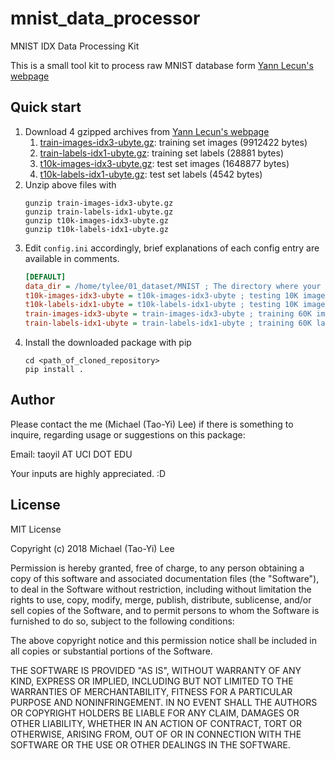 # mnist_data_processor
MNIST IDX Data Processing Kit

This is a small tool kit to process raw MNIST database form [Yann Lecun's webpage](http://yann.lecun.com/exdb/mnist/)

## Quick start
1. Download 4 gzipped archives from [Yann Lecun's webpage](http://yann.lecun.com/exdb/mnist/)
    1. [train-images-idx3-ubyte.gz](http://yann.lecun.com/exdb/mnist/train-images-idx3-ubyte.gz):  training set images (9912422 bytes)
    2. [train-labels-idx1-ubyte.gz](http://yann.lecun.com/exdb/mnist/train-labels-idx1-ubyte.gz):  training set labels (28881 bytes)
    3. [t10k-images-idx3-ubyte.gz](http://yann.lecun.com/exdb/mnist/t10k-images-idx3-ubyte.gz):   test set images (1648877 bytes)
    4. [t10k-labels-idx1-ubyte.gz](http://yann.lecun.com/exdb/mnist/t10k-labels-idx1-ubyte.gz):   test set labels (4542 bytes)
2. Unzip above files with
    ```commandline
    gunzip train-images-idx3-ubyte.gz
    gunzip train-labels-idx1-ubyte.gz
    gunzip t10k-images-idx3-ubyte.gz
    gunzip t10k-labels-idx1-ubyte.gz
    
    ```     
3. Edit `config.ini` accordingly, brief explanations of each config entry are available in comments.
    ```ini
    [DEFAULT]
    data_dir = /home/tylee/01_dataset/MNIST ; The directory where your downloaded dataset resides
    t10k-images-idx3-ubyte = t10k-images-idx3-ubyte ; testing 10K image data filename (gunzip unzipped)
    t10k-labels-idx1-ubyte = t10k-labels-idx1-ubyte ; testing 10K image data filename (gunzip unzipped)
    train-images-idx3-ubyte = train-images-idx3-ubyte ; training 60K image data filename (gunzip unzipped)
    train-labels-idx1-ubyte = train-labels-idx1-ubyte ; training 60K label data filename (gunzip unzipped)
    ```
4. Install the downloaded package with pip
    ```commandline
    cd <path_of_cloned_repository>
    pip install .
    ```
    
## Author
Please contact the me (Michael (Tao-Yi) Lee) if there is something to inquire, regarding usage or suggestions on this package:

Email: taoyil AT UCI DOT EDU    

Your inputs are highly appreciated. :D

## License  
MIT License

Copyright (c) 2018 Michael (Tao-Yi) Lee

Permission is hereby granted, free of charge, to any person obtaining a copy
of this software and associated documentation files (the "Software"), to deal
in the Software without restriction, including without limitation the rights
to use, copy, modify, merge, publish, distribute, sublicense, and/or sell
copies of the Software, and to permit persons to whom the Software is
furnished to do so, subject to the following conditions:

The above copyright notice and this permission notice shall be included in all
copies or substantial portions of the Software.

THE SOFTWARE IS PROVIDED "AS IS", WITHOUT WARRANTY OF ANY KIND, EXPRESS OR
IMPLIED, INCLUDING BUT NOT LIMITED TO THE WARRANTIES OF MERCHANTABILITY,
FITNESS FOR A PARTICULAR PURPOSE AND NONINFRINGEMENT. IN NO EVENT SHALL THE
AUTHORS OR COPYRIGHT HOLDERS BE LIABLE FOR ANY CLAIM, DAMAGES OR OTHER
LIABILITY, WHETHER IN AN ACTION OF CONTRACT, TORT OR OTHERWISE, ARISING FROM,
OUT OF OR IN CONNECTION WITH THE SOFTWARE OR THE USE OR OTHER DEALINGS IN THE
SOFTWARE.
